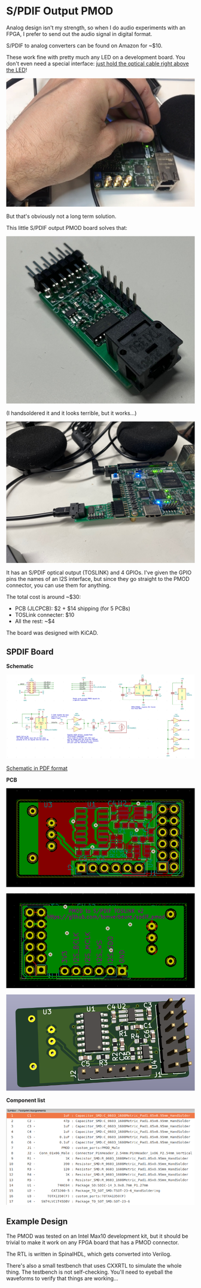 
# S/PDIF Output PMOD

Analog design isn't my strength, so when I do audio experiments with an FPGA, I prefer to
send out the audio signal in digital format. 

S/PDIF to analog converters can be found on Amazon for ~$10. 

These work fine with pretty much any LED on a development board. You don't even need a special 
interface: [just hold the optical cable right above the LED](https://twitter.com/tom_verbeure/status/1299565313797750784?s=20)!

![S/PDIF Cable above LED](./doc/holding_cable_above_led.jpg)

But that's obviously not a long term solution.

This little S/PDIF output PMOD board solves that:

![S/PDIF Populatd PCB](./doc/spdif_populated_pcb.jpg)

(I handsoldered it and it looks terrible, but it works...)

![S/PDIF System](./doc/spdif_system.jpg)

It has an S/PDIF optical output (TOSLINK) and 4 GPIOs. I've given the GPIO pins the
names of an I2S interface, but since they go straight to the PMOD connector, you can use
them for anything.

The total cost is around ~$30:

* PCB (JLCPCB): $2 + $14 shipping (for 5 PCBs)
* TOSLink connecter: $10
* All the rest: ~$4

The board was designed with KiCAD.

## SPDIF Board

**Schematic**

![S/PDIF PMOD Schematic](./doc/spdif_pmod_schematic.png)

[Schematic in PDF format](pcb/pmod_spdif/pmod_spdif.pdf)

**PCB**

![S/PDIF PMOD PCB](./doc/spdif_pmod_pcb_front.png)

![S/PDIF PMOD PCB](./doc/spdif_pmod_pcb_back.png)

![S/PDIF PMOD PCB 3D](./doc/spdif_pmod_3d.png)


**Component list**

![S/PDIF PMOD Components](./doc/spdif_pmod_component_list.png)

## Example Design

The PMOD was tested on an Intel Max10 development kit, but it should be trivial to make it work
on any FPGA board that has a PMOD connector.

The RTL is written in SpinalHDL, which gets converted into Verilog.

There's also a small testbench that uses CXXRTL to simulate the whole thing. 
The testbench is not self-checking. You'll need to eyeball the waveforms to verify
that things are working...



